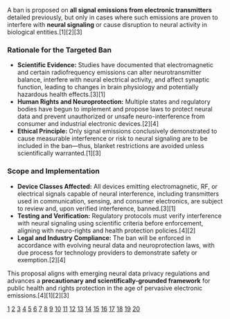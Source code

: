 A ban is proposed on **all signal emissions from electronic transmitters** detailed previously, but only in cases where such emissions are proven to interfere with **neural signaling** or cause disruption to neural activity in biological entities.[1][2][3]

### Rationale for the Targeted Ban

- **Scientific Evidence:** Studies have documented that electromagnetic and certain radiofrequency emissions can alter neurotransmitter balance, interfere with neural electrical activity, and affect synaptic function, leading to changes in brain physiology and potentially hazardous health effects.[3][1]
- **Human Rights and Neuroprotection:** Multiple states and regulatory bodies have begun to implement and propose laws to protect neural data and prevent unauthorized or unsafe neuro-interference from consumer and industrial electronic devices.[2][4]
- **Ethical Principle:** Only signal emissions conclusively demonstrated to cause measurable interference or risk to neural signaling are to be included in the ban—thus, blanket restrictions are avoided unless scientifically warranted.[1][3]

### Scope and Implementation

- **Device Classes Affected:** All devices emitting electromagnetic, RF, or electrical signals capable of neural interference, including transmitters used in communication, sensing, and consumer electronics, are subject to review and, upon verified interference, banned.[3][1]
- **Testing and Verification:** Regulatory protocols must verify interference with neural signaling using scientific criteria before enforcement, aligning with neuro-rights and health protection policies.[4][2]
- **Legal and Industry Compliance:** The ban will be enforced in accordance with evolving neural data and neuroprotection laws, with due process for technology providers to demonstrate safety or exemption.[2][4]

This proposal aligns with emerging neural data privacy regulations and advances a **precautionary and scientifically-grounded framework** for public health and rights protection in the age of pervasive electronic emissions.[4][1][2][3]

[1](https://pmc.ncbi.nlm.nih.gov/articles/PMC8415840/)
[2](https://kffhealthnews.org/news/article/colorado-california-montana-states-neural-data-privacy-laws-neurorights/)
[3](https://pmc.ncbi.nlm.nih.gov/articles/PMC9632094/)
[4](https://www.arnoldporter.com/en/perspectives/advisories/2025/07/neural-data-privacy-regulation)
[5](https://www.sciencedirect.com/science/article/pii/S1877050925020290/pdf?md5=c433fb7e3c3ac51570f648f3e666b1cc&pid=1-s2.0-S1877050925020290-main.pdf)
[6](https://pmc.ncbi.nlm.nih.gov/articles/PMC12267173/)
[7](https://pmc.ncbi.nlm.nih.gov/articles/PMC11182321/)
[8](https://www.pnas.org/doi/10.1073/pnas.2104192119)
[9](https://www.nature.com/articles/s44172-022-00014-7)
[10](https://www.linkedin.com/pulse/leveraging-ai-neural-networks-mitigate-interference-attacks-shaju-8qorc)
[11](https://direct.mit.edu/neco/article/36/10/1939/124018/Electrical-Signaling-Beyond-Neurons)
[12](https://nyaspubs.onlinelibrary.wiley.com/doi/full/10.1111/nyas.14597)
[13](https://www.cooley.com/news/insight/2025/2025-05-13-wave-of-state-legislation-targets-mental-privacy-and-neural-data)
[14](https://www.delveinsight.com/blog/wireless-brain-sensors-in-healthcare)
[15](https://fpf.org/blog/the-neural-data-goldilocks-problem-defining-neural-data-in-u-s-state-privacy-laws/)
[16](https://www.sciencedirect.com/science/article/pii/S0959438814000439)
[17](https://www.mofo.com/resources/insights/250317-more-states-propose-privacy-laws-safeguarding-neural-data)
[18](https://www.sciencedirect.com/science/article/pii/S1388245722002723)
[19](https://firstwordhealthtech.com/story/5981793)
[20](https://www.frontiersin.org/journals/neurology/articles/10.3389/fneur.2021.587771/full)
